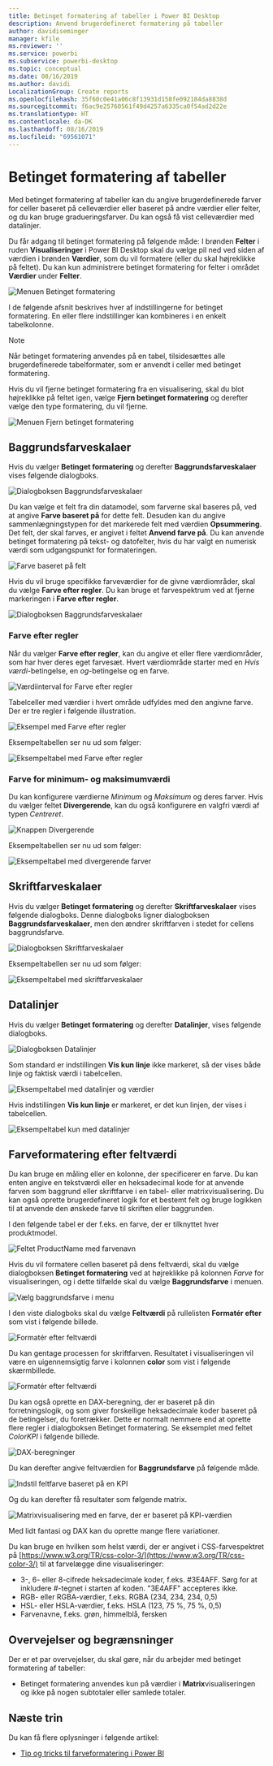 ```yaml
---
title: Betinget formatering af tabeller i Power BI Desktop
description: Anvend brugerdefineret formatering på tabeller
author: davidiseminger
manager: kfile
ms.reviewer: ''
ms.service: powerbi
ms.subservice: powerbi-desktop
ms.topic: conceptual
ms.date: 08/16/2019
ms.author: davidi
LocalizationGroup: Create reports
ms.openlocfilehash: 35f60c0e41a06c8f13931d158fe092184da8838d
ms.sourcegitcommit: f6ac9e25760561f49d4257a6335ca0f54ad2d22e
ms.translationtype: HT
ms.contentlocale: da-DK
ms.lasthandoff: 08/16/2019
ms.locfileid: "69561071"
---
```

# <a name="conditional-formatting-in-tables"></a>Betinget formatering af tabeller 
Med betinget formatering af tabeller kan du angive brugerdefinerede farver for celler baseret på celleværdier eller baseret på andre værdier eller felter, og du kan bruge gradueringsfarver. Du kan også få vist celleværdier med datalinjer. 

Du får adgang til betinget formatering på følgende måde: I brønden **Felter** i ruden **Visualiseringer** i Power BI Desktop skal du vælge pil ned ved siden af værdien i brønden **Værdier**, som du vil formatere (eller du skal højreklikke på feltet). Du kan kun administrere betinget formatering for felter i området **Værdier** under **Felter**.

![Menuen Betinget formatering](media/desktop-conditional-table-formatting/table-formatting-0-popup-menu.png)

I de følgende afsnit beskrives hver af indstillingerne for betinget formatering. En eller flere indstillinger kan kombineres i en enkelt tabelkolonne.

> [!NOTE]
> Når betinget formatering anvendes på en tabel, tilsidesættes alle brugerdefinerede tabelformater, som er anvendt i celler med betinget formatering.

Hvis du vil fjerne betinget formatering fra en visualisering, skal du blot højreklikke på feltet igen, vælge **Fjern betinget formatering** og derefter vælge den type formatering, du vil fjerne.

![Menuen Fjern betinget formatering](media/desktop-conditional-table-formatting/table-formatting-1-remove.png)

## <a name="background-color-scales"></a>Baggrundsfarveskalaer

Hvis du vælger **Betinget formatering** og derefter **Baggrundsfarveskalaer** vises følgende dialogboks.

![Dialogboksen Baggrundsfarveskalaer](media/desktop-conditional-table-formatting/table-formatting-1-default-dialog.png)

Du kan vælge et felt fra din datamodel, som farverne skal baseres på, ved at angive **Farve baseret på** for dette felt. Desuden kan du angive sammenlægningstypen for det markerede felt med værdien **Opsummering**. Det felt, der skal farves, er angivet i feltet **Anvend farve på**. Du kan anvende betinget formatering på tekst- og datofelter, hvis du har valgt en numerisk værdi som udgangspunkt for formateringen.

![Farve baseret på felt](media/desktop-conditional-table-formatting/table-formatting-1-apply-color-to.png)

Hvis du vil bruge specifikke farveværdier for de givne værdiområder, skal du vælge **Farve efter regler**. Du kan bruge et farvespektrum ved at fjerne markeringen i **Farve efter regler**. 

![Dialogboksen Baggrundsfarveskalaer](media/desktop-conditional-table-formatting/table-formatting-1-color-by-rules-dialog.png)

### <a name="color-by-rules"></a>Farve efter regler

Når du vælger **Farve efter regler**, kan du angive et eller flere værdiområder, som har hver deres eget farvesæt.  Hvert værdiområde starter med en *Hvis værdi*-betingelse, en *og*-betingelse og en farve.

![Værdiinterval for Farve efter regler](media/desktop-conditional-table-formatting/table-formatting-1-color-by-rules-if-value.png)

Tabelceller med værdier i hvert område udfyldes med den angivne farve. Der er tre regler i følgende illustration.

![Eksempel med Farve efter regler](media/desktop-conditional-table-formatting/table-formatting-1-color-by-rules.png)

Eksempeltabellen ser nu ud som følger:

![Eksempeltabel med Farve efter regler](media/desktop-conditional-table-formatting/table-formatting-1-color-by-rules-table.png)


### <a name="color-minimum-to-maximum"></a>Farve for minimum- og maksimumværdi

Du kan konfigurere værdierne *Minimum* og *Maksimum* og deres farver. Hvis du vælger feltet **Divergerende**, kan du også konfigurere en valgfri værdi af typen *Centreret*.

![Knappen Divergerende](media/desktop-conditional-table-formatting/table-formatting-1-diverging.png)

Eksempeltabellen ser nu ud som følger:

![Eksempeltabel med divergerende farver](media/desktop-conditional-table-formatting/table-formatting-1-diverging-table.png)

## <a name="font-color-scales"></a>Skriftfarveskalaer

Hvis du vælger **Betinget formatering** og derefter **Skriftfarveskalaer** vises følgende dialogboks. Denne dialogboks ligner dialogboksen **Baggrundsfarveskalaer**, men den ændrer skriftfarven i stedet for cellens baggrundsfarve.

![Dialogboksen Skriftfarveskalaer](media/desktop-conditional-table-formatting/table-formatting-2-diverging.png)

Eksempeltabellen ser nu ud som følger:

![Eksempeltabel med skriftfarveskalaer](media/desktop-conditional-table-formatting/table-formatting-2-table.png)

## <a name="data-bars"></a>Datalinjer

Hvis du vælger **Betinget formatering** og derefter **Datalinjer**, vises følgende dialogboks. 

![Dialogboksen Datalinjer](media/desktop-conditional-table-formatting/table-formatting-3-default.png)

Som standard er indstillingen **Vis kun linje** ikke markeret, så der vises både linje og faktisk værdi i tabelcellen.

![Eksempeltabel med datalinjer og værdier](media/desktop-conditional-table-formatting/table-formatting-3-default-table.png)

Hvis indstillingen **Vis kun linje** er markeret, er det kun linjen, der vises i tabelcellen.

![Eksempeltabel kun med datalinjer](media/desktop-conditional-table-formatting/table-formatting-3-default-table-bars.png)

## <a name="color-formatting-by-field-value"></a>Farveformatering efter feltværdi

Du kan bruge en måling eller en kolonne, der specificerer en farve. Du kan enten angive en tekstværdi eller en heksadecimal kode for at anvende farven som baggrund eller skriftfarve i en tabel- eller matrixvisualisering. Du kan også oprette brugerdefineret logik for et bestemt felt og bruge logikken til at anvende den ønskede farve til skriften eller baggrunden.

I den følgende tabel er der f.eks. en farve, der er tilknyttet hver produktmodel. 

![Feltet ProductName med farvenavn](media/desktop-conditional-table-formatting/conditional-table-formatting_01.png)

Hvis du vil formatere cellen baseret på dens feltværdi, skal du vælge dialogboksen **Betinget formatering** ved at højreklikke på kolonnen *Farve* for visualiseringen, og i dette tilfælde skal du vælge **Baggrundsfarve**  i menuen. 

![Vælg baggrundsfarve i menu](media/desktop-conditional-table-formatting/conditional-table-formatting_02.png)

I den viste dialogboks skal du vælge **Feltværdi** på rullelisten **Formatér efter** som vist i følgende billede.

![Formatér efter feltværdi](media/desktop-conditional-table-formatting/conditional-table-formatting_03.png)

Du kan gentage processen for skriftfarven. Resultatet i visualiseringen vil være en uigennemsigtig farve i kolonnen **color** som vist i følgende skærmbillede.

![Formatér efter feltværdi](media/desktop-conditional-table-formatting/conditional-table-formatting_04.png)

Du kan også oprette en DAX-beregning, der er baseret på din forretningslogik, og som giver forskellige heksadecimale koder baseret på de betingelser, du foretrækker. Dette er normalt nemmere end at oprette flere regler i dialogboksen Betinget formatering. Se eksemplet med feltet *ColorKPI* i følgende billede.

![DAX-beregninger](media/desktop-conditional-table-formatting/conditional-table-formatting_05.png)

Du kan derefter angive feltværdien for **Baggrundsfarve** på følgende måde.

![Indstil feltfarve baseret på en KPI](media/desktop-conditional-table-formatting/conditional-table-formatting_06.png)

Og du kan derefter få resultater som følgende matrix.

![Matrixvisualisering med en farve, der er baseret på KPI-værdien](media/desktop-conditional-table-formatting/conditional-table-formatting_07.png)

Med lidt fantasi og DAX kan du oprette mange flere variationer.

Du kan bruge en hvilken som helst værdi, der er angivet i CSS-farvespektret på [https://www.w3.org/TR/css-color-3/](https://www.w3.org/TR/css-color-3/) til at farvelægge dine visualiseringer:
* 3-, 6- eller 8-cifrede heksadecimale koder, f.eks. #3E4AFF. Sørg for at inkludere #-tegnet i starten af koden. "3E4AFF" accepteres ikke. 
* RGB- eller RGBA-værdier, f.eks. RGBA (234, 234, 234, 0,5)
* HSL- eller HSLA-værdier, f.eks. HSLA (123, 75 %, 75 %, 0,5)
* Farvenavne, f.eks. grøn, himmelblå, fersken 

## <a name="considerations-and-limitations"></a>Overvejelser og begrænsninger
Der er et par overvejelser, du skal gøre, når du arbejder med betinget formatering af tabeller:

* Betinget formatering anvendes kun på værdier i **Matrix**visualiseringen og ikke på nogen subtotaler eller samlede totaler. 


## <a name="next-steps"></a>Næste trin
Du kan få flere oplysninger i følgende artikel:  

* [Tip og tricks til farveformatering i Power BI](visuals/service-tips-and-tricks-for-color-formatting.md)  

